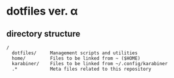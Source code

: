 # dotfiles ver. α

## directory structure

```
/
  dotfiles/     Management scripts and utilities
  home/         Files to be linked from ~ ($HOME)
  karabiner/    Files to be linked from ~/.config/karabiner
  .*            Meta files related to this repository
```
